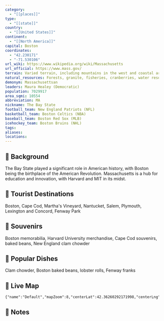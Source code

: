 ```yaml
---
category:
  - "[[places]]"
type:
  - "[[state]]"
country:
  - "[[United States]]"
continent:
  - "[[North America]]"
capital: Boston
coordinates:
  - "42.230171"
  - "-71.530106"
url_wiki: https://www.wikipedia.org/wiki/Massachusetts
url_official: https://www.mass.gov/
terrain: Varied terrain, including mountains in the west and coastal areas in the east.
natural_resources: Forests, granite, fisheries, cranberries, water resources
demonym: Massachusettsan
leaders: Maura Healey (Democratic)
population: 7029917
area_sqmi: 10554
abbreviation: MA
nickname: The Bay State
football_team: New England Patriots (NFL)
basketball_team: Boston Celtics (NBA)
baseball_team: Boston Red Sox (MLB)
icehockey_team: Boston Bruins (NHL)
tags: 
aliases: 
locations:
---
```

## 🌱 Background
The Bay State played a significant role in American history, with Boston being the birthplace of the American Revolution. Massachusetts is a hub for education and innovation, with Harvard and MIT in its midst.

## 📌 Tourist Destinations
Boston, Cape Cod, Martha's Vineyard, Nantucket, Salem, Plymouth, Lexington and Concord, Fenway Park

## 🎁 Souvenirs
Boston memorabilia, Harvard University merchandise, Cape Cod souvenirs, baked beans, New England clam chowder

## 🍲 Popular Dishes
Clam chowder, Boston baked beans, lobster rolls, Fenway franks

## 📡 Live Map
```mapview
{"name":"Default","mapZoom":8,"centerLat":42.36260292171998,"centerLng":-72.19663768743398,"query":"","chosenMapSource":0}
```

## 📒 Notes


